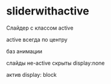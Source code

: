 # sliderwithactive

Слайдер с классом active

active всегда по центру

баз анимации

слайды не-active скрыты display:none

актив display: block
